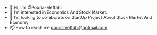 - 👋 Hi, I’m @Pouria-Meftahi
- 👀 I’m interested in Economics And Stock Market.
- 💞️ I’m looking to collaborate on StartUp Project About Stock Market And Economy
- 📫 How to reach me pouriameftahi@hotmail.com

<!---
Pouria-Meftahi/Pouria-Meftahi is a ✨ special ✨ repository because its `README.md` (this file) appears on your GitHub profile.
You can click the Preview link to take a look at your changes.
--->

